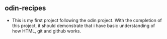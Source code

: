 ## odin-recipes
* This is my first project following the odin project. With the completion of this project, it should demonstrate that i have basic understanding of how HTML, git and github works. 
